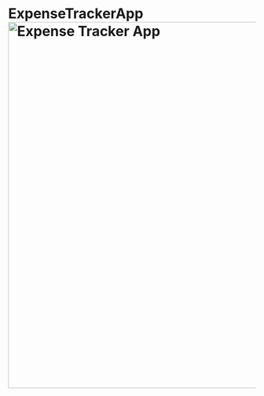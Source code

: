 # ExpenseTrackerApp<img width="746" alt="Expense Tracker App" src="https://user-images.githubusercontent.com/69106365/188156434-f5f6a279-63e7-4ec2-9eee-1356db73a670.png">
